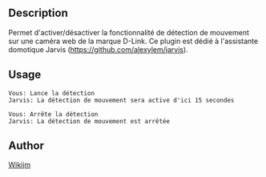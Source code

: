 <!---
IMPORTANT
=========
This README.md is displayed in the WebStore as well as within Jarvis app
Please do not change the structure of this file
Fill-in Description, Usage & Author sections
Make sure to rename the [en] folder into the language code your plugin is written in (ex: fr, es, de, it...)
For multi-language plugin:
- clone the language directory and translate commands/functions.sh
- optionally write the Description / Usage sections in several languages
-->
## Description
Permet d'activer/désactiver la fonctionnalité de détection de mouvement sur une caméra web de la marque D-Link.
Ce plugin est dédié à l'assistante domotique Jarvis (https://github.com/alexylem/jarvis).



## Usage
```
Vous: Lance la détection
Jarvis: La détection de mouvement sera active d'ici 15 secondes

Vous: Arrête la détection
Jarvis: La détection de mouvement est arrêtée
```

## Author
[Wikijm](https://github.com/wikijm)
